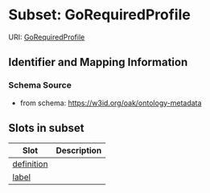 # Subset: GoRequiredProfile

URI: [GoRequiredProfile](GoRequiredProfile.md)




## Identifier and Mapping Information







### Schema Source


* from schema: https://w3id.org/oak/ontology-metadata









































































        



















































        




























































## Slots in subset

| Slot | Description |
| --- | --- |
| [definition](definition.md) |  |
| [label](label.md) |  |



